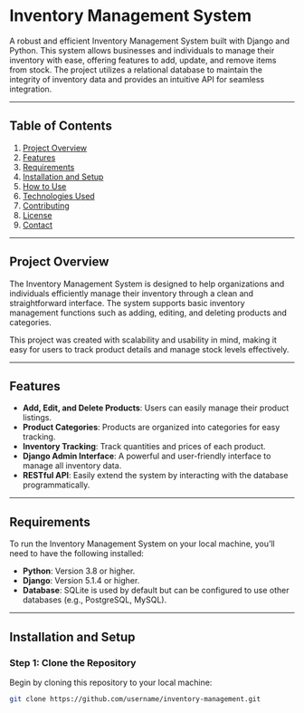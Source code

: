 # Inventory Management System

A robust and efficient Inventory Management System built with Django and Python. This system allows businesses and individuals to manage their inventory with ease, offering features to add, update, and remove items from stock. The project utilizes a relational database to maintain the integrity of inventory data and provides an intuitive API for seamless integration.

---

## Table of Contents

1. [Project Overview](#project-overview)
2. [Features](#features)
3. [Requirements](#requirements)
4. [Installation and Setup](#installation-and-setup)
5. [How to Use](#how-to-use)
6. [Technologies Used](#technologies-used)
7. [Contributing](#contributing)
8. [License](#license)
9. [Contact](#contact)

---

## Project Overview

The Inventory Management System is designed to help organizations and individuals efficiently manage their inventory through a clean and straightforward interface. The system supports basic inventory management functions such as adding, editing, and deleting products and categories.

This project was created with scalability and usability in mind, making it easy for users to track product details and manage stock levels effectively.

---

## Features

- **Add, Edit, and Delete Products**: Users can easily manage their product listings.
- **Product Categories**: Products are organized into categories for easy tracking.
- **Inventory Tracking**: Track quantities and prices of each product.
- **Django Admin Interface**: A powerful and user-friendly interface to manage all inventory data.
- **RESTful API**: Easily extend the system by interacting with the database programmatically.
  
---

## Requirements

To run the Inventory Management System on your local machine, you’ll need to have the following installed:

- **Python**: Version 3.8 or higher.
- **Django**: Version 5.1.4 or higher.
- **Database**: SQLite is used by default but can be configured to use other databases (e.g., PostgreSQL, MySQL).

---

## Installation and Setup

### Step 1: Clone the Repository

Begin by cloning this repository to your local machine:

```bash
git clone https://github.com/username/inventory-management.git
